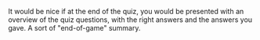It would be nice if at the end of the quiz, you would be presented with an overview of the quiz questions, with the right answers and the answers you gave. A sort of "end-of-game" summary.